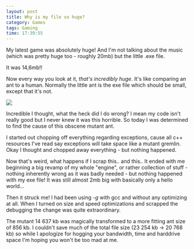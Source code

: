 ```yaml
---
layout: post
title: Why is my file so huge?
category: Games
tags: Gaming
time: 17:39:55
---
```

My latest game was absolutely huge! And I'm not talking about the music (which was pretty huge too - roughly 20mb) but the little .exe file.

It was 14,6mb!!

Now every way you look at it, *that's incredibly huge*. It's like comparing an ant to a human. Normally the little ant is the exe file which should be small, except that it's not.

<div class="center"><img src="http://www.kent.net/robotech/gallery/images/ant.gif" /></div>

Incredible I thought, what the heck did I do wrong? I mean my code isn't really good but I never knew it was this horrible. So today I was determined to find the cause of this obscene mutant ant.

I started out chopping off everything regarding exceptions, cause all c++ resources I've read say exceptions will take space like a mutant gremlin. Okay I thought and chopped away everything - but nothing happened.

Now that's weird, what happens if I scrap this.. and this.. It ended with me beginning a big revamp of my whole "engine", or rather collection of stuff - nothing inherently wrong as it was badly needed - but nothing happened with my exe file! It was still almost 2mb big with basically only a hello world...

Then it struck me! I had been using *-g* with gcc and without any optimizing at all. When I turned on size and speed optimizations and scrapped the debugging the change was quite extraordinary.

The mutant 14 637 kb was magically transformed to a more fitting ant size of 856 kb. I couldn't save much of the total file size (23 254 kb -> 20 768 kb) so while I apologize for hogging your bandwidth, time and harddrive space I'm hoping you won't be too mad at me.

